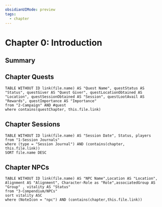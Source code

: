 ```yaml
---
obsidianUIMode: preview
tags:
  - chapter
---
```


# Chapter 0: Introduction
## Summary


## Chapter Quests
```dataview
TABLE WITHOUT ID link(file.name) AS "Quest Name", questStatus AS "Status", questGiver AS "Quest Giver", questLocationObtained AS "Location", questSessionObtained AS "Session", questLootAvail AS "Rewards", questImportance AS "Importance"
from "2-Campaign" AND #quest
where contains(questChapter, this.file.link)
```


## Chapter Sessions
```dataview
TABLE WITHOUT ID link(file.name) AS "Session Date", Status, players
from "1-Session Journals"
where (type = "Session Journal") AND (contains(chapter, this.file.link))
SORT file.name DESC
```


## Chapter NPCs
```dataview
TABLE WITHOUT ID link(file.name) AS "NPC Name",Location AS "Location", Alignment AS "Alignment", Character-Role as "Role",associatedGroup AS "Group" , vitality AS "Status"
from "3-Compendium/NPCs"
sort vitality ASC
where (NoteIcon = "npc") AND (contains(chapter,this.file.link))
```
